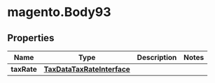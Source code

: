 # magento.Body93

## Properties
Name | Type | Description | Notes
------------ | ------------- | ------------- | -------------
**taxRate** | [**TaxDataTaxRateInterface**](TaxDataTaxRateInterface.md) |  | 


